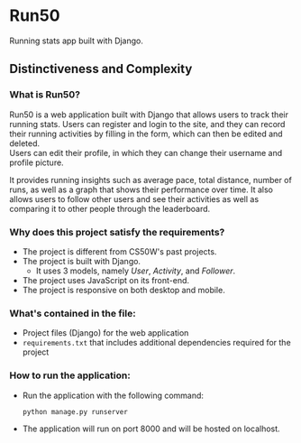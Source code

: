 # Run50
 Running stats app built with Django.
 
## Distinctiveness and Complexity
### What is Run50?
Run50 is a web application built with Django that allows users to track their running stats.
Users can register and login to the site, and they can record their running activities by filling in the form, which can then be edited and deleted.  
Users can edit their profile, in which they can change their username and profile picture.

It provides running insights such as average pace, total distance, number of runs, as well as a graph that shows their performance over time.
It also allows users to follow other users and see their activities as well as comparing it to other people through the leaderboard.

### Why does this project satisfy the requirements?
 - The project is different from CS50W's past projects.
 - The project is built with Django.
   - It uses 3 models, namely *User*, *Activity*, and *Follower*.
 - The project uses JavaScript on its front-end.
 - The project is responsive on both desktop and mobile.

### What's contained in the file:
- Project files (Django) for the web application
- `requirements.txt` that includes additional dependencies required for the project

### How to run the application:
- Run the application with the following command:
    ```bash
    python manage.py runserver
    ```
- The application will run on port 8000 and will be hosted on localhost.

